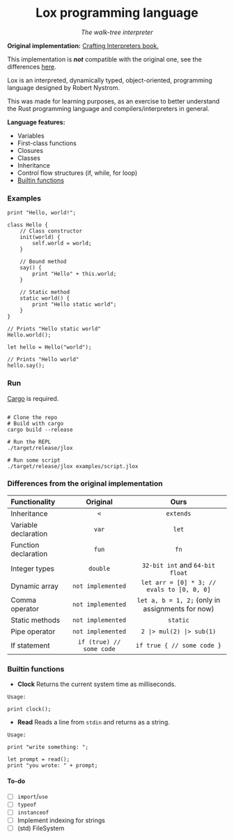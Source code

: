 <h1 align="center">Lox programming language</h1>
<p align="center"><i>The walk-tree interpreter</i></p>

**Original implementation:** [Crafting Interpreters book.](https://craftinginterpreters.com/contents.html)

This implementation is **_not_** compatible with the original one, see the differences [here](#differences-from-the-original-implementation).

Lox is an interpreted, dynamically typed, object-oriented, programming language designed by Robert Nystrom.

This was made for learning purposes, as an exercise to better understand the Rust programming language and compilers/interpreters in general.

**Language features:**
- Variables
- First-class functions
- Closures
- Classes
- Inheritance
- Control flow structures (if, while, for loop)
- [Builtin functions](#builtin-functions)

### Examples
```
print "Hello, world!";
```
```
class Hello {
    // Class constructor
    init(world) {
        self.world = world;
    }

    // Bound method
    say() {
        print "Hello" + this.world;
    }

    // Static method
    static world() {
        print "Hello static world";
    }
}

// Prints "Hello static world"
Hello.world();

let hello = Hello("world");

// Prints "Hello world"
hello.say();

```

### Run
[Cargo](https://doc.rust-lang.org/cargo/getting-started/installation.html) is required.
```shell

# Clone the repo
# Build with cargo
cargo build --release

# Run the REPL
./target/release/jlox

# Run some script
./target/release/jlox examples/script.jlox

```

### Differences from the original implementation
Functionality | Original | Ours
:- | :-: | :-:
Inheritance | `<` | `extends`
Variable declaration | `var` | `let`
Function declaration | `fun` | `fn`
Integer types | `double` | `32-bit int` and `64-bit float`
Dynamic array | `not implemented` | `let arr = [0] * 3; // evals to [0, 0, 0]`
Comma operator | `not implemented` | `let a, b = 1, 2;` (only in assignments for now)
Static methods | `not implemented` | `static`
Pipe operator | `not implemented` | `2 \|> mul(2) \|> sub(1)`
If statement | `if (true) // some code` | `if true { // some code }`

### Builtin functions

- **Clock**
    Returns the current system time as milliseconds.
```
Usage:

print clock();
```
- **Read**
    Reads a line from `stdin` and returns as a string.
```
Usage:

print "write something: ";

let prompt = read();
print "you wrote: " + prompt;
```

#### To-do
- [ ] `import`/`use`
- [ ] `typeof`
- [ ] `instanceof`
- [ ] Implement indexing for strings
- [ ] (std) FileSystem
